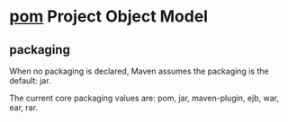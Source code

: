 # [pom](https://maven.apache.org/pom.html) Project Object Model

## packaging

When no packaging is declared, Maven assumes the packaging is the default: jar.

The current core packaging values are: pom, jar, maven-plugin, ejb, war, ear, rar.
